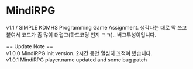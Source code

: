 # MindiRPG
v1.1 / SIMPLE KDMHS Programming Game Assignment. 생각나는 대로 막 쓰고 붙여서 코드가 좀 많이 더럽고(하드코딩 천지 ㅋㅋ).. 버그투성이입니다.<br>

== Update Note ==<br>
v1.0.0 MindiRPG init version. 2시간 동안 열심히 끄적여 봤습니다.<br>
v1.0.1 MindiRPG player.name updated and some bug patch
